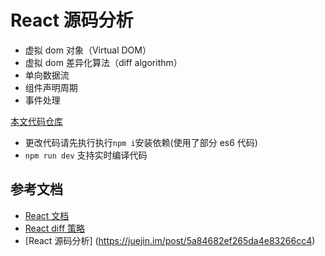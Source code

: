 # React 源码分析

- 虚拟 dom 对象（Virtual DOM）
- 虚拟 dom 差异化算法（diff algorithm）
- 单向数据流
- 组件声明周期
- 事件处理

[本文代码仓库](https://github.com/AlexandreJw/HReact)

- 更改代码请先执行执行`npm i`安装依赖(使用了部分 es6 代码)
- `npm run dev` 支持实时编译代码

## 参考文档
- [React 文档](http://caibaojian.com/react/)
- [React diff 策略](https://zhuanlan.zhihu.com/p/20346379)
- [React 源码分析] (https://juejin.im/post/5a84682ef265da4e83266cc4)
